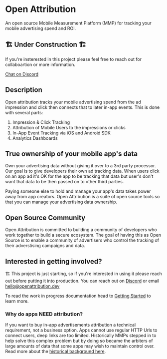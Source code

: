 # Open Attribution

An open source Mobile Measurement Platform (MMP) for tracking your mobile advertising spend and ROI.

## 🏗️ Under Construction 🏗️
If you're insterested in this project please feel free to reach out for collaboartion or more information.

[Chat on Discord](https://discord.gg/Z5ueYE3Ct3)

## Description

Open attribution tracks your mobile advertising spend from the ad impression and click then connects that to later in-app events. This is done with several parts:

1. Impression & Click Tracking
2. Attribution of Mobile Users to the impressions or clicks
3. In-App Event Tracking via iOS and Android SDK
4. Analytics Dashboards


## True ownership of your mobile app's data

Own your advertising data without giving it over to a 3rd party processor. Our goal is to give developers their own ad tracking data. When users click on an app ad it's OK for the app to be tracking that data but user's don't want that data to be then passed on to other third parties.

Paying someone else to hold and manage your app's data takes power away from app creators. Open Attribution is a suite of open source tools so that you can manage your advertising data ownership.

## Open Source Community

Open Attribution is committed to building a community of developers who work together to build a secure ecosystem. The goal of having this as Open Source is to enable a community of advertisers who control the tracking of their adverstising campaigns and data.

## Interested in getting involved?

🏗️ This project is just starting, so if you're interested in using it please reach out before putting it into production. You can reach out on [Discord](https://discord.gg/Z5ueYE3Ct3) or email hello@openattribution.dev

To read the work in progress documentation head to [Getting Started]([https://openattribution.dev/docs/getting_started/installation](https://openattribution.dev/docs/getting_started/installation/)) to learn more.

### Why do apps NEED attribution?

If you want to buy in-app advertisements attribution a technical requirement, not a business option. Apps cannot use regular HTTP Urls to connect users, deep links are too limited. Historically MMPs stepped in to help solve this complex problem but by doing so became the arbiters of large amounts of data that some apps may wish to maintain control over. Read more about the [historical background here](https://openattribution.github.io/open-attribution/about/history).
